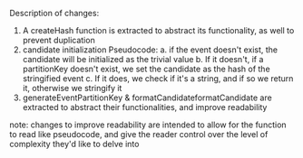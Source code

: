 Description of changes:

1. A createHash function is extracted to abstract its functionality, as well to prevent duplication
2. candidate initialization Pseudocode:
   a. if the event doesn't exist, the candidate will be initialized as the trivial value
   b. If it doesn't, if a partitionKey doesn't exist, we set the candidate as the hash of the stringified event
   c. If it does, we check if it's a string, and if so we return it, otherwise we stringify it
3. generateEventPartitionKey & formatCandidateformatCandidate are extracted to abstract their functionalities,
   and improve readability

note: changes to improve readability are intended to allow for the function to read like pseudocode, and give the
reader control over the level of complexity they'd like to delve into
